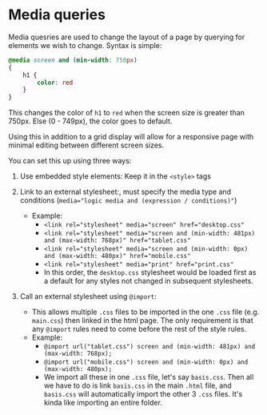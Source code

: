 # Media queries
Media quesries are used to change the layout of a page by querying for elements we wish to change. Syntax is simple:
```CSS
@media screen and (min-width: 750px)
{
	h1 {
		color: red
	}
}
```
This changes the color of `h1` to `red` when the screen size is greater than 750px. Else (0 - 749px), the color goes to default.

Using this in addition to a grid display will allow for a responsive page with minimal editing between different screen sizes.

You can set this up using three ways:
1. Use embedded style elements: Keep it in the `<style>` tags
2. Link to an external stylesheet:, must specify the media type and conditions (`media="logic media and (expression / conditions)"`)
	- Example:
		- `<link rel="stylesheet" media="screen" href="desktop.css"`
		- `<link rel="stylesheet" media="screen and (min-width: 481px) and (max-width: 768px)" href="tablet.css"`
		- `<link rel="stylesheet" media="screen and (min-width: 0px) and (max-width: 480px)" href="mobile.css"`
		- `<link rel="stylesheet" media="print" href="print.css"`
		- In this order, the `desktop.css` stylesheet would be loaded first as a default for any styles not changed in subsequent stylesheets.

3. Call an external stylesheet using `@import`:
	- This allows multiple `.css` files to be imported in the one `.css` file (e.g. `main.css`) then linked in the html page. The only requirement is that any `@import` rules need to come before the rest of the style rules.
	- Example:
		- `@import url("tablet.css") screen and (min-width: 481px) and (max-width: 768px);`
		- `@import url("mobile.css") screen and (min-width: 0px) and (max-width: 480px);`
		- We import all these in one `.css` file, let's say `basis.css`. Then all we have to do is link `basis.css` in the main `.html` file, and `basis.css` will automatically import the other 3 `.css` files. It's kinda like importing an entire folder.
